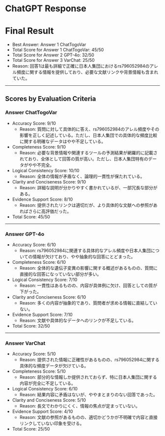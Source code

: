 # ChatGPT Response

# Final Result

- Best Answer: Answer 1 ChatTogoVar
- Total Score for Answer 1 ChatTogoVar: 45/50
- Total Score for Answer 2 GPT-4o: 32/50
- Total Score for Answer 3 VarChat: 25/50
- Reason: 回答1は最も詳細で正確に日本人集団におけるrs796052984のアレル頻度に関する情報を提供しており、必要な文献リンクや背景情報も含まれていた。

---

## Scores by Evaluation Criteria

### Answer ChatTogoVar
- Accuracy Score: 9/10
  - Reason: 質問に対して具体的に答え、rs796052984のアレル頻度やその影響を正しく記述している。ただし、日本人集団での具体的な頻度比較に関する明確なデータはやや不足している。
- Completeness Score: 9/10
  - Reason: 必要な背景情報や関連するツールの予測結果が網羅的に記載されており、全体として回答の質が高い。ただし、日本人集団特有のデータがやや不完全。
- Logical Consistency Score: 10/10
  - Reason: 全体の情報が矛盾なく、論理的一貫性が保たれている。
- Clarity and Conciseness Score: 9/10
  - Reason: 詳細な説明が分かりやすく書かれているが、一部冗長な部分がある。
- Evidence Support Score: 8/10
  - Reason: 提供されたリンクは適切だが、より具体的な文献への参照があればさらに高評価だった。
- Total Score: 45/50

---

### Answer GPT-4o
- Accuracy Score: 6/10
  - Reason: rs796052984に関連する具体的なアレル頻度や日本人集団についての情報が欠けており、やや抽象的な回答にとどまった。
- Completeness Score: 6/10
  - Reason: 全体的な遺伝子変異の影響に関する概述があるものの、質問に直接的な回答になっていない部分が多い。
- Logical Consistency Score: 7/10
  - Reason: 一貫性はあるものの、内容が具体例に欠け、回答としての質が下がった。
- Clarity and Conciseness Score: 6/10
  - Reason: 多くの内容が抽象的であり、質問者が求める情報に直結していない。
- Evidence Support Score: 7/10
  - Reason: 文献や具体的なデータへのリンクが不足している。
- Total Score: 32/50

---

### Answer VarChat
- Accuracy Score: 5/10
  - Reason: 提供された情報に正確性があるものの、rs796052984に関する具体的な頻度データが欠けている。
- Completeness Score: 5/10
  - Reason: 部分的な情報しか提供されておらず、特に日本人集団に関する内容が完全に不足している。
- Logical Consistency Score: 6/10
  - Reason: 結果内容に矛盾はないが、ややまとまりのない回答であった。
- Clarity and Conciseness Score: 5/10
  - Reason: 長文でわかりにくく、情報の焦点が定まっていない。
- Evidence Support Score: 4/10
  - Reason: 文献の参照があるものの、適切かどうかが不明確で内容と直接リンクしていない印象を受ける。
- Total Score: 25/50